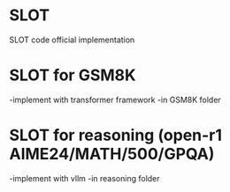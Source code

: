 # SLOT

SLOT code official implementation

# SLOT for GSM8K

-implement with transformer framework
-in GSM8K folder


# SLOT for reasoning (open-r1 AIME24/MATH/500/GPQA)

-implement with vllm
-in reasoning folder
